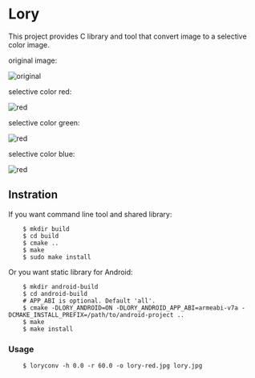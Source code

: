 # Lory

This project provides C library and tool that convert image to a selective color image.

original image:

![original](https://raw.github.com/faultier/lory/master/img/original.jpg)

selective color red:

![red](https://raw.github.com/faultier/lory/master/img/red.jpg)

selective color green:

![red](https://raw.github.com/faultier/lory/master/img/green.jpg)

selective color blue:

![red](https://raw.github.com/faultier/lory/master/img/blue.jpg)


## Instration

If you want command line tool and shared library:

```shell
    $ mkdir build
    $ cd build
    $ cmake ..
    $ make
    $ sudo make install
```

Or you want static library for Android:

```shell
    $ mkdir android-build
    $ cd android-build
    # APP_ABI is optional. Default 'all'.
    $ cmake -DLORY_ANDROID=ON -DLORY_ANDROID_APP_ABI=armeabi-v7a -DCMAKE_INSTALL_PREFIX=/path/to/android-project ..
    $ make
    $ make install
```

### Usage

```shell
    $ loryconv -h 0.0 -r 60.0 -o lory-red.jpg lory.jpg
```
